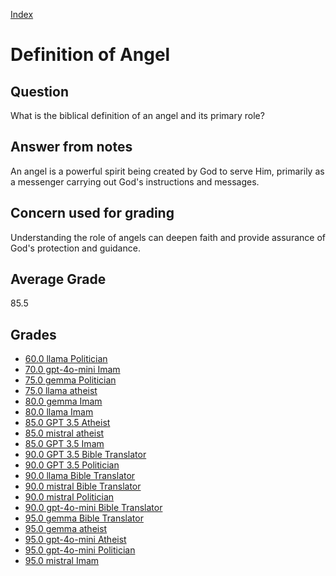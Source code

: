 
[Index](../../index.md)
# Definition of Angel
## Question
What is the biblical definition of an angel and its primary role?

## Answer from notes
An angel is a powerful spirit being created by God to serve Him, primarily as a messenger carrying out God's instructions and messages.

## Concern used for grading
Understanding the role of angels can deepen faith and provide assurance of God's protection and guidance.

## Average Grade
85.5

## Grades
 * [60.0 llama Politician](../answers/llama_Politician/Definition_of_Angel.md)
 * [70.0 gpt-4o-mini Imam](../answers/gpt-4o-mini_Imam/Definition_of_Angel.md)
 * [75.0 gemma Politician](../answers/gemma_Politician/Definition_of_Angel.md)
 * [75.0 llama atheist](../answers/llama_atheist/Definition_of_Angel.md)
 * [80.0 gemma Imam](../answers/gemma_Imam/Definition_of_Angel.md)
 * [80.0 llama Imam](../answers/llama_Imam/Definition_of_Angel.md)
 * [85.0 GPT 3.5 Atheist](../answers/GPT_3.5_Atheist/Definition_of_Angel.md)
 * [85.0 mistral atheist](../answers/mistral_atheist/Definition_of_Angel.md)
 * [85.0 GPT 3.5 Imam](../answers/GPT_3.5_Imam/Definition_of_Angel.md)
 * [90.0 GPT 3.5 Bible Translator](../answers/GPT_3.5_Bible_Translator/Definition_of_Angel.md)
 * [90.0 GPT 3.5 Politician](../answers/GPT_3.5_Politician/Definition_of_Angel.md)
 * [90.0 llama Bible Translator](../answers/llama_Bible_Translator/Definition_of_Angel.md)
 * [90.0 mistral Bible Translator](../answers/mistral_Bible_Translator/Definition_of_Angel.md)
 * [90.0 mistral Politician](../answers/mistral_Politician/Definition_of_Angel.md)
 * [90.0 gpt-4o-mini Bible Translator](../answers/gpt-4o-mini_Bible_Translator/Definition_of_Angel.md)
 * [95.0 gemma Bible Translator](../answers/gemma_Bible_Translator/Definition_of_Angel.md)
 * [95.0 gemma atheist](../answers/gemma_atheist/Definition_of_Angel.md)
 * [95.0 gpt-4o-mini Atheist](../answers/gpt-4o-mini_Atheist/Definition_of_Angel.md)
 * [95.0 gpt-4o-mini Politician](../answers/gpt-4o-mini_Politician/Definition_of_Angel.md)
 * [95.0 mistral Imam](../answers/mistral_Imam/Definition_of_Angel.md)
